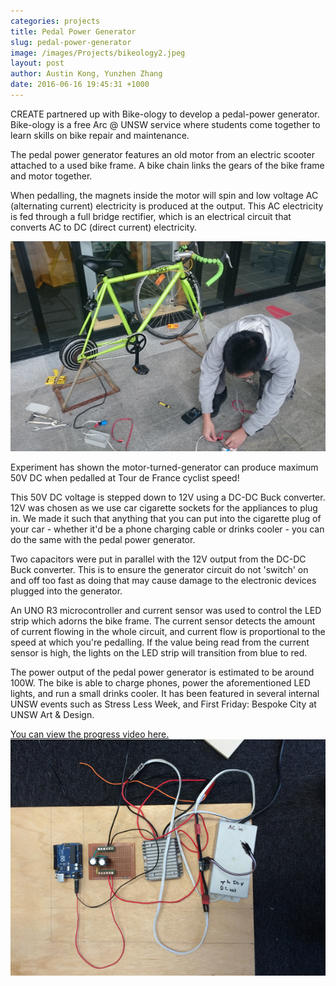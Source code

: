 ```yaml
---
categories: projects
title: Pedal Power Generator
slug: pedal-power-generator
image: /images/Projects/bikeology2.jpeg
layout: post
author: Austin Kong, Yunzhen Zhang
date: 2016-06-16 19:45:31 +1000
---
```


CREATE partnered up with Bike-ology to develop a pedal-power generator. Bike-ology is a free Arc @ UNSW service where students come together to learn skills on bike repair and maintenance.

The pedal power generator features an old motor from an electric scooter attached to a used bike frame. A bike chain links the gears of the bike frame and motor together.

When pedalling, the magnets inside the motor will spin and low voltage AC (alternating current) electricity is produced at the output. This AC electricity is fed through a full bridge rectifier, which is an electrical circuit that converts AC to DC (direct current) electricity.

![](/images/Projects/bikeology1.jpeg)

Experiment has shown the motor-turned-generator can produce maximum 50V DC when pedalled at Tour de France cyclist speed!

This 50V DC voltage is stepped down to 12V using a DC-DC Buck converter. 12V was chosen as we use car cigarette sockets for the appliances to plug in. We made it such that anything that you can put into the cigarette plug of your car - whether it'd be a phone charging cable or drinks cooler - you can do the same with the pedal power generator.

Two capacitors were put in parallel with the 12V output from the DC-DC Buck converter. This is to ensure the generator circuit do not 'switch' on and off too fast as doing that may cause damage to the electronic devices plugged into the generator.

An UNO R3 microcontroller and current sensor was used to control the LED strip which adorns the bike frame. The current sensor detects the amount of current flowing in the whole circuit, and current flow is proportional to the speed at which you're pedalling. If the value being read from the current sensor is high, the lights on the LED strip will transition from blue to red.

The power output of the pedal power generator is estimated to be around 100W. The bike is able to charge phones, power the aforementioned LED lights, and run a small drinks cooler. It has been featured in several internal UNSW events such as Stress Less Week, and First Friday: Bespoke City at UNSW Art & Design.

<a href="https://www.facebook.com/CreateUnsw/videos/483971138445013/?permPage=1">You can view the progress video here.</a>
![](/images/Projects/bikeology3.jpeg)
